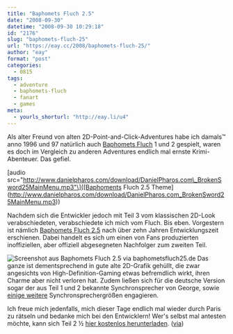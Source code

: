 ```yaml
---
title: "Baphomets Fluch 2.5"
date: "2008-09-30"
datetime: "2008-09-30 10:29:18"
id: "2176"
slug: "baphomets-fluch-25"
url: "https://eay.cc/2008/baphomets-fluch-25/"
author: "eay"
format: "post"
categories:
  - 0815
tags:
  - adventure
  - baphomets-fluch
  - fanart
  - games
meta:
  - yourls_shorturl: "http://eay.li/u4"
---
```


Als alter Freund von alten 2D-Point-and-Click-Adventures habe ich damals™ anno 1996 und 97 natürlich auch [Baphomets Fluch](http://de.wikipedia.org/wiki/Baphomets_Fluch) 1 und 2 gespielt, waren es doch im Vergleich zu anderen Adventures endlich mal ernste Krimi-Abenteuer. Das gefiel.

\[audio src="http://www.danielpharos.com/download/DanielPharos.com\_BrokenSword25MainMenu.mp3"\]([Baphoments Fluch 2.5 Theme](http://www.danielpharos.com/download/DanielPharos.com_BrokenSword25MainMenu.mp3))

Nachdem sich die Entwickler jedoch mit Teil 3 vom klassischen 2D-Look verabschiedeten, verabschiedete ich mich vom Fluch. Bis eben. Vorgestern ist nämlich [Baphomets Fluch 2.5](http://www.baphometsfluch25.de/) nach über zehn Jahren Entwicklungszeit erschienen. Dabei handelt es sich um einen von Fans produzierten inoffiziellen, aber offiziell abgesegneten Nachfolger zum zweiten Teil.

![](/uploads/2008/baphometsfluch25.jpg "Screenshot aus Baphomets Fluch 2.5 via baphometsfluch25.de") Das ganze ist dementsprechend in gute alte 2D-Grafik gehüllt, die zwar angesichts von High-Definition-Gaming etwas befremdlich wirkt, ihren Charme aber nicht verloren hat. Zudem ließen sich für die deutsche Version sogar der aus Teil 1 und 2 bekannte Synchronsprecher von George, sowie [einige weitere](http://www.baphometsfluch25.de/team/synchronsprecher.htm) Synchronsprechergrößen engagieren.

Ich freue mich jedenfalls, mich dieser Tage endlich mal wieder durch Paris zu rätseln und bedanke mich bei den Entwicklern! Wer's selbst mal antesten möchte, kann sich Teil 2 ½ [hier kostenlos herunterladen](http://www.baphometsfluch25.de/downloads/vollversion.htm). ([via](http://www.supertopic.de/forum/8/baphomets-fluch-2-5-7175-1.html))

